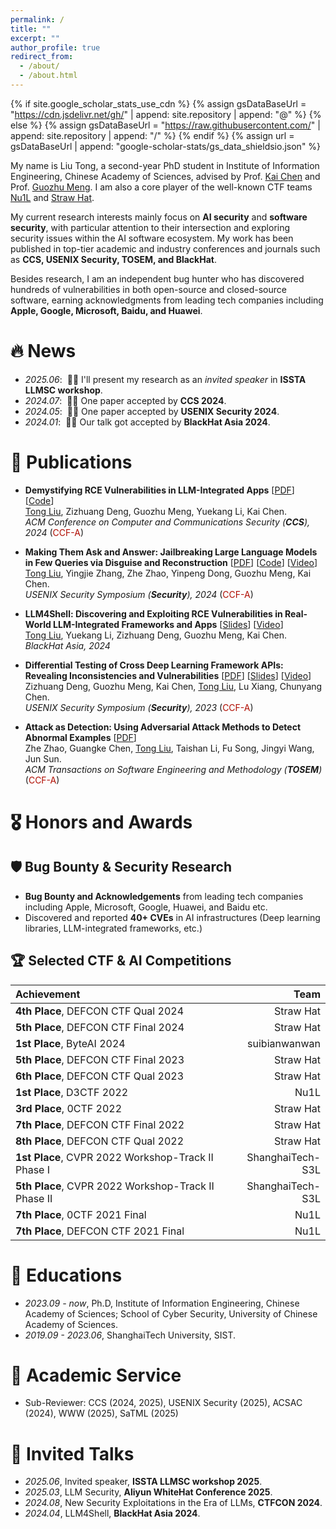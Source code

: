 ```yaml
---
permalink: /
title: ""
excerpt: ""
author_profile: true
redirect_from: 
  - /about/
  - /about.html
---
```


{% if site.google_scholar_stats_use_cdn %}
{% assign gsDataBaseUrl = "https://cdn.jsdelivr.net/gh/" | append: site.repository | append: "@" %}
{% else %}
{% assign gsDataBaseUrl = "https://raw.githubusercontent.com/" | append: site.repository | append: "/" %}
{% endif %}
{% assign url = gsDataBaseUrl | append: "google-scholar-stats/gs_data_shieldsio.json" %}

<span class='anchor' id='about-me'></span>

My name is Liu Tong, a second-year PhD student in Institute of Information Engineering, Chinese Academy of Sciences, advised by Prof. [Kai Chen](https://kaichen.org) and Prof. [Guozhu Meng](https://people.ucas.ac.cn/~gzmeng). I am also a core player of the well-known CTF teams [Nu1L](https://www.nu1l.com) and [Straw Hat](https://strawhat.team).

My current research interests mainly focus on **AI security** and **software security**, with particular attention to their intersection and exploring security issues within the AI software ecosystem. My work has been published in top-tier academic and industry conferences and journals such as **CCS, USENIX Security, TOSEM, and BlackHat**.

Besides research, I am an independent bug hunter who has discovered hundreds of vulnerabilities in both open-source and closed-source software, earning acknowledgments from leading tech companies including **Apple, Google, Microsoft, Baidu, and Huawei**.


# 🔥 News
- *2025.06*: &nbsp;🎉🎉 I'll present my research as an *invited speaker* in **ISSTA LLMSC workshop**. 
- *2024.07*: &nbsp;🎉🎉 One paper accepted by **CCS 2024**. 
- *2024.05*: &nbsp;🎉🎉 One paper accepted by **USENIX Security 2024**. 
- *2024.01*: &nbsp;🎉🎉 Our talk got accepted by **BlackHat Asia 2024**. 

# 📝 Publications 

- **Demystifying RCE Vulnerabilities in LLM-Integrated Apps**  [[PDF](/papers/LLMSmith-CCS.pdf)] [[Code](https://github.com/LLMSmith/LLMSmith)]  
  <u>Tong Liu</u>, Zizhuang Deng, Guozhu Meng, Yuekang Li, Kai Chen.  
  *ACM Conference on Computer and Communications Security (**CCS**), 2024* (<span style="color:#B00C00">CCF-A</span>)   

- **Making Them Ask and Answer: Jailbreaking Large Language Models in Few Queries via Disguise and Reconstruction**  [[PDF](/papers/usenixsecurity24-liu-tong-3.pdf)] [[Code](https://github.com/LLM-DRA/DRA)] [[Video](https://www.youtube.com/watch?v=_hXBL_Wj_RM&t=3s)]  
  <u>Tong Liu</u>, Yingjie Zhang, Zhe Zhao, Yinpeng Dong, Guozhu Meng, Kai Chen.  
  *USENIX Security Symposium (**Security**), 2024* (<span style="color:#B00C00">CCF-A</span>)   

- **LLM4Shell: Discovering and Exploiting RCE Vulnerabilities in Real-World LLM-Integrated Frameworks and Apps**  [[Slides](/papers/bh-asia-2024-llm4shell-2.pdf)] [[Video](https://www.youtube.com/watch?v=LcLrG_4i19E)]  
  <u>Tong Liu</u>, Yuekang Li, Zizhuang Deng, Guozhu Meng, Kai Chen.  
  *BlackHat Asia, 2024*

- **Differential Testing of Cross Deep Learning Framework APIs: Revealing Inconsistencies and Vulnerabilities**  [[PDF](https://www.usenix.org/system/files/usenixsecurity23-deng-zizhuang.pdf)] [[Slides](https://www.usenix.org/system/files/sec23_slides_deng-zizhuang.pdf)] [[Video](https://www.youtube.com/watch?v=-Nh8eu9bVGw)]  
  Zizhuang Deng, Guozhu Meng, Kai Chen, <u>Tong Liu</u>, Lu Xiang, Chunyang Chen.  
  *USENIX Security Symposium (**Security**), 2023* (<span style="color:#B00C00">CCF-A</span>)

- **Attack as Detection: Using Adversarial Attack Methods to Detect Abnormal Examples**  [[PDF](/papers/TOSEM23)]  
  Zhe Zhao, Guangke Chen, <u>Tong Liu</u>, Taishan Li, Fu Song, Jingyi Wang, Jun Sun.  
  *ACM Transactions on Software Engineering and Methodology (**TOSEM**)* (<span style="color:#B00C00">CCF-A</span>)

# 🎖 Honors and Awards

## 🛡️ Bug Bounty & Security Research
- **Bug Bounty and Acknowledgements** from leading tech companies including Apple, Microsoft, Google, Huawei, and Baidu etc.
- Discovered and reported **40+ CVEs** in AI infrastructures (Deep learning libraries, LLM-integrated frameworks, etc.)

## 🏆 Selected CTF & AI Competitions

| Achievement | Team |
|:------------|-----:|
| **4th Place**, DEFCON CTF Qual 2024 |  Straw Hat |
| **5th Place**, DEFCON CTF Final 2024 |  Straw Hat |
| **1st Place**, ByteAI 2024 |  suibianwanwan |
| **5th Place**, DEFCON CTF Final 2023 |  Straw Hat |
| **6th Place**, DEFCON CTF Qual 2023 |  Straw Hat |
| **1st Place**, D3CTF 2022 |  Nu1L |
| **3rd Place**, 0CTF 2022 |  Straw Hat |
| **7th Place**, DEFCON CTF Final 2022 |  Straw Hat |
| **8th Place**, DEFCON CTF Qual 2022 |  Straw Hat |
| **1st Place**, CVPR 2022 Workshop-Track II Phase I |  ShanghaiTech-S3L |
| **5th Place**, CVPR 2022 Workshop-Track II Phase II |  ShanghaiTech-S3L |
| **7th Place**, 0CTF 2021 Final |  Nu1L |
| **7th Place**, DEFCON CTF 2021 Final |  Nu1L |

# 📖 Educations
- *2023.09 - now*, Ph.D, Institute of Information Engineering, Chinese Academy of Sciences; School of Cyber Security, University of Chinese Academy of Sciences.
- *2019.09 - 2023.06*, ShanghaiTech University, SIST. 

# 💬 Academic Service
- Sub-Reviewer: CCS (2024, 2025), USENIX Security (2025), ACSAC (2024), WWW (2025), SaTML (2025)

# 🎤 Invited Talks
- *2025.06*, Invited speaker, **ISSTA LLMSC workshop 2025**.
- *2025.03*, LLM Security, **Aliyun WhiteHat Conference 2025**.
- *2024.08*, New Security Exploitations in the Era of LLMs, **CTFCON 2024**.
- *2024.04*, LLM4Shell, **BlackHat Asia 2024**. 
